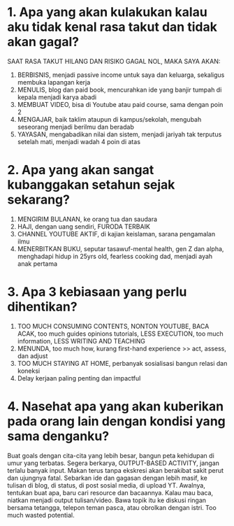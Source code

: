 # 1. Apa yang akan kulakukan kalau aku tidak kenal rasa takut dan tidak akan gagal?
SAAT RASA TAKUT HILANG DAN RISIKO GAGAL NOL, MAKA SAYA AKAN:
1. BERBISNIS, menjadi passive income untuk saya dan keluarga, sekaligus membuka lapangan kerja
2. MENULIS, blog dan paid book, mencurahkan ide yang banjir tumpah di kepala menjadi karya abadi
3. MEMBUAT VIDEO, bisa di Youtube atau paid course, sama dengan poin 2
4. MENGAJAR, baik taklim ataupun di kampus/sekolah, mengubah seseorang menjadi berilmu dan beradab
5. YAYASAN, mengabadikan nilai dan sistem, menjadi jariyah tak terputus setelah mati, menjadi wadah 4 poin di atas
# 2. Apa yang akan sangat kubanggakan setahun sejak sekarang?
1. MENGIRIM BULANAN, ke orang tua dan saudara
2. HAJI, dengan uang sendiri, FURODA TERBAIK
3. CHANNEL YOUTUBE AKTIF, di kajian keislaman, sarana pengamalan ilmu
4. MENERBITKAN BUKU, seputar tasawuf-mental health, gen Z dan alpha, menghadapi hidup in 25yrs old, fearless cooking dad, menjadi ayah anak pertama

# 3. Apa 3 kebiasaan yang perlu dihentikan?
1. TOO MUCH CONSUMING CONTENTS, NONTON YOUTUBE, BACA ACAK, too much guides opinions tutorials, LESS EXECUTION, too much information, LESS WRITING AND TEACHING
2. MENUNDA, too much how, kurang first-hand experience >> act, assess, dan adjust 
3. TOO MUCH STAYING AT HOME, perbanyak sosialisasi bangun relasi dan koneksi
4. Delay kerjaan paling penting dan impactful

# 4. Nasehat apa yang akan kuberikan pada orang lain dengan kondisi yang sama denganku?
Buat goals dengan cita-cita yang lebih besar, bangun peta kehidupan di umur yang terbatas. Segera berkarya, OUTPUT-BASED ACTIVITY, jangan terlalu banyak input. Makan terus tanpa ekskresi akan berakibat sakit perut dan ujungnya fatal. Sebarkan ide dan gagasan dengan lebih masif, ke tulisan di blog, di status, di post sosial media, di upload YT. Awalnya, tentukan buat apa, baru cari resource dan bacaannya. Kalau mau baca, niatkan menjadi output tulisan/video. Bawa topik itu ke diskusi ringan bersama tetangga, telepon teman pasca, atau obrolkan dengan istri. Too much wasted potential.